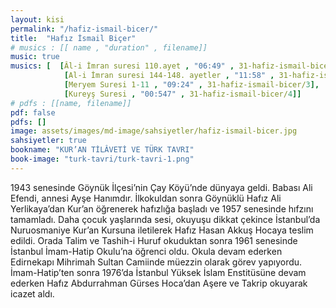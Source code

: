 ```yaml
---
layout: kisi
permalink: "/hafiz-ismail-bicer/"
title:  "Hafız İsmail Biçer"
# musics : [[ name , "duration" , filename]]
music: true
musics: [  [Âl-i İmran suresi 110.ayet , "06:49" , 31-hafiz-ismail-bicer/1],
            [Al-i İmran suresi 144-148. ayetler , "11:58" , 31-hafiz-ismail-bicer/2],
            [Meryem Suresi 1-11 , "09:24" , 31-hafiz-ismail-bicer/3],
            [Kureyş Suresi , "00:547" , 31-hafiz-ismail-bicer/4]]
# pdfs : [[name, filename]]
pdf: false
pdfs: []
image: assets/images/md-image/sahsiyetler/hafiz-ismail-bicer.jpg
sahsiyetler: true
bookname: "KUR’AN TİLÂVETİ VE TÜRK TAVRI"
book-image: "turk-tavri/turk-tavri-1.png"
---
```


1943 senesinde Göynük İlçesi’nin Çay Köyü’nde dünyaya geldi. Babası Ali Efendi, annesi Ayşe Hanımdır. İlkokuldan sonra Göynüklü Hafız Ali Yerlikaya’dan Kur’an öğrenerek hafızlığa başladı ve 1957 senesinde hıfzını tamamladı. 
Daha çocuk yaşlarında sesi, okuyuşu dikkat çekince İstanbul’da Nuruosmaniye Kur’an Kursuna iletilerek Hafız Hasan Akkuş Hocaya teslim edildi. Orada Talim ve Tashih-i Huruf okuduktan sonra 1961 senesinde İstanbul İmam-Hatip Okulu’na öğrenci oldu. Okula devam ederken Edirnekapı Mihrimah Sultan Camiinde müezzin olarak görev yapıyordu.
İmam-Hatip’ten sonra 1976’da İstanbul Yüksek İslam Enstitüsüne devam ederken Hafız Abdurrahman Gürses Hoca’dan Aşere ve Takrip okuyarak icazet aldı. 
